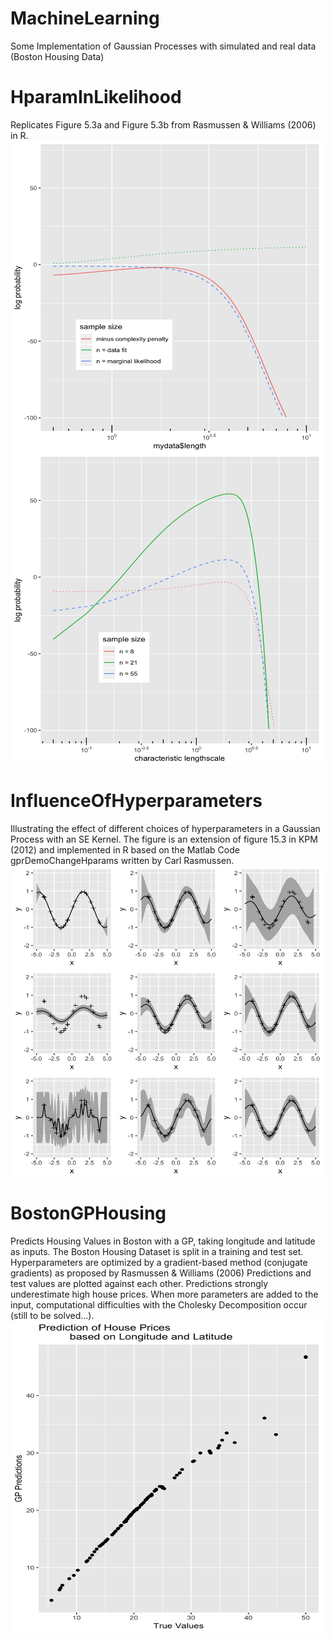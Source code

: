 # MachineLearning
Some Implementation of Gaussian Processes with simulated and real data (Boston Housing Data)

# HparamInLikelihood
Replicates Figure 5.3a and Figure 5.3b from Rasmussen & Williams (2006) in R.
<img src="https://github.com/clarahoffmann/MachineLearning/blob/master/Rasmussen53a.jpg" align="center" height="500" width="500">
<img src="https://github.com/clarahoffmann/MachineLearning/blob/master/Rasmussen53b.jpg" align="center" height="500" width="500">


# InfluenceOfHyperparameters
Illustrating the effect of different choices of hyperparameters in a Gaussian Process with an SE Kernel. The figure is an extension of figure 15.3 in KPM (2012) and implemented in R based on the Matlab Code gprDemoChangeHparams written by Carl Rasmussen.
<img src="https://github.com/clarahoffmann/MachineLearning/blob/master/noisyhyper.jpg" align="center" height="500" width="500">



# BostonGPHousing
Predicts Housing Values in Boston with a GP, taking longitude and latitude as inputs. The Boston Housing Dataset is split in a training and test set. Hyperparameters are optimized by a gradient-based method (conjugate gradients) as proposed by Rasmussen & Williams (2006)
Predictions and test values are plotted against each other. Predictions strongly underestimate high house prices. When more parameters are added to the input, computational difficulties with the Cholesky Decomposition occur (still to be solved...).
<img src="https://github.com/clarahoffmann/MachineLearning/blob/master/prediction.jpg" align="center" height="500" width="500">
